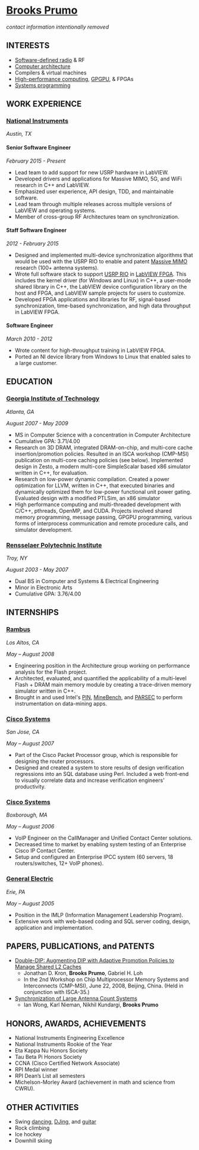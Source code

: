 # [Brooks Prumo](http://www.linkedin.com/in/brooksprumo)

_contact information intentionally removed_

## INTERESTS

- [Software-defined radio](http://en.wikipedia.org/wiki/Software-defined_radio) & RF
- [Computer architecture](http://en.wikipedia.org/wiki/Computer_architecture)
- Compilers & virtual machines
- [High-performance computing](http://insidehpc.com/hpc-basic-training/what-is-hpc/), [GPGPU](http://en.wikipedia.org/wiki/General-purpose_computing_on_graphics_processing_units), & FPGAs
- [Systems programming](http://en.wikipedia.org/wiki/System_programming)

## WORK EXPERIENCE

### [National Instruments](http://www.ni.com)

_Austin, TX_

#### Senior Software Engineer

_February 2015 - Present_

- Lead team to add support for new USRP hardware in LabVIEW.
- Developed drivers and applications for Massive MIMO, 5G, and WiFi research in C++ and LabVIEW.
- Emphasized user experience, API design, TDD, and maintainable software.
- Lead team through multiple releases across multiple versions of LabVIEW and operating systems.
- Member of cross-group RF Architectures team on synchronization.

#### Staff Software Engineer

_2012 - February 2015_

- Designed and implemented multi-device synchronization algorithms that would be used with the USRP RIO to enable and patent [Massive MIMO](http://www.ni.com/rf/5g/) research (100+ antenna systems).
- Wrote full software stack to support [USRP RIO](http://www.ni.com/sdr/usrp-rio/) in [LabVIEW FPGA](http://www.ni.com/labview/fpga/). This includes the kernel driver (for Windows and Linux) in C++, a user-mode shared library in C++, the LabVIEW device configuration library on the host and FPGA, and LabVIEW sample projects for users to customize.
- Developed FPGA applications and libraries for RF, signal-based synchronization, time-based synchronization, and high data throughput in LabVIEW FPGA.

#### Software Engineer

_March 2010 - 2012_

- Wrote content for high-throughput training in LabVIEW FPGA.
- Ported an NI device library from Windows to Linux that enabled sales to a large customer.

## EDUCATION

### [Georgia Institute of Technology](http://www.gatech.edu)

_Atlanta, GA_

_August 2007 - May 2009_

- MS in Computer Science with a concentration in Computer Architecture
- Cumulative GPA: 3.71/4.00
- Research on 3D DRAM, integrated DRAM-on-chip, and multi-core cache insertion/promotion policies. Resulted in an ISCA workshop (CMP-MSI) publication on multi-core caching policies (see below). Implemented design in Zesto, a modern multi-core SimpleScalar based x86 simulator written in C++, for evaluation.
- Research on low-power dynamic compilation. Created a power optimization for LLVM, written in C++, that executed binaries and dynamically optimized them for low-power functional unit power gating. Evaluated design with a modified PTLSim, an x86 simulator
- High performance computing and multi-threaded development with C/C++, pthreads, OpenMP, and CUDA. Projects involved shared memory programming, message passing, GPGPU programming, various forms of interprocess communication and remote procedure calls, and simulator development.

### [Rensselaer Polytechnic Institute](http://www.rpi.edu)

_Troy, NY_

_August 2003 - May 2007_

- Dual BS in Computer and Systems & Electrical Engineering
- Minor in Electronic Arts
- Cumulative GPA: 3.76/4.00


## INTERNSHIPS

### [Rambus](http://www.rambus.com)

_Los Altos, CA_

_May – August 2008_

- Engineering position in the Architecture group working on performance analysis for the Flash project.
- Architected, evaluated, and quantified the applicability of a multi-level Flash + DRAM main memory module by creating a trace-driven memory simulator written in C++.
- Brought in and used Intel's [PIN](http://software.intel.com/en-us/articles/pintool), [MineBench](http://cucis.ece.northwestern.edu/projects/DMS/MineBench.html), and [PARSEC](http://parsec.cs.princeton.edu/) to perform instrumentation on data-mining apps.

### [Cisco Systems](http://www.cisco.com)

_San Jose, CA_

_May – August 2007_

- Part of the Cisco Packet Processor group, which is responsible for designing the router processors.
- Designed and created a system to store results of design verification regressions into an SQL database using Perl. Included a web front-end to visually correlate data and increase verification engineers' productivity.

### [Cisco Systems](http://www.cisco.com)

_Boxborough, MA_

_May – August 2006_

- VoIP Engineer on the CallManager and Unified Contact Center solutions.
- Decreased time to market by enabling system testing of an Enterprise Cisco IP Contact Center.
- Setup and configured an Enterprise IPCC system (60 servers, 18 routers/switches, 12+ VoIP phones).

### [General Electric](http://www.ge.com)

_Erie, PA_

_May – August 2005_

- Position in the IMLP (Information Management Leadership Program).
- Extensive work with web-based coding and SQL server coding, design, application and implementation.


## PAPERS, PUBLICATIONS, and PATENTS

- [Double-DIP: Augmenting DIP with Adaptive Promotion Policies to Manage Shared L2 Caches](http://citeseerx.ist.psu.edu/viewdoc/summary?doi=10.1.1.140.1842)
	- Jonathan D. Kron, **Brooks Prumo**, Gabriel H. Loh
	- In the 2nd Workshop on Chip Multiprocessor Memory Systems and Interconnects (CMP-MSI), June 22, 2008, Beijing, China. (Held in conjunction with ISCA-35.)
- [Synchronization of Large Antenna Count Systems](https://patentscope.wipo.int/search/en/detail.jsf?docId=WO2015171956)
	- Ian Wong, Karl Nieman, Nikhil Kundargi, **Brooks Prumo**


## HONORS, AWARDS, ACHIEVEMENTS

- National Instruments Engineering Excellence
- National Instruments Rookie of the Year
- Eta Kappa Nu Honors Society
- Tau Beta Pi Honors Society
- CCNA (Cisco Certified Network Associate)
- RPI Medal winner
- RPI Dean’s List all semesters
- Michelson-Morley Award (achievement in math and science from CWRU).


## OTHER ACTIVITIES

- Swing [dancing](http://github.com/brooksprumo/bios/blob/master/dancer.md), [DJing](http://github.com/brooksprumo/bios/blob/master/dj.md), and [guitar](http://github.com/brooksprumo/bios/blob/master/musician.md)
- Rock climbing
- Ice hockey
- Downhill skiing
